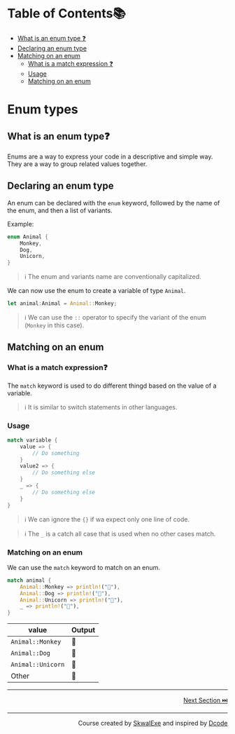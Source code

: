 # Table of Contents📚
- [What is an enum type ❓](#what-is-an-enum-type)
- [Declaring an enum type](#declaring-an-enum-type)
- [Matching on an enum](#matching-on-an-enum)
    - [What is a match expression ❓](#what-is-a-match-expression)
    - [Usage](#usage)
    - [Matching on an enum](#matching-on-an-enum)
    

# Enum types
## What is an enum type❓
Enums are a way to express your code in a descriptive and simple way.
They are a way to group related values together.
## Declaring an enum type
An enum can be declared with the `enum` keyword, followed by the name of the enum, and then a list of variants.

Example:
```rust
enum Animal {
    Monkey,
    Dog,
    Unicorn,
}
```
> ℹ️ The enum and variants name are conventionally capitalized.

We can now use the enum to create a variable of type `Animal`.
```rust
let animal:Animal = Animal::Monkey;
```
> ℹ️ We can use the `::` operator to specify the variant of the enum (`Monkey` in this case).

## Matching on an enum
### What is a match expression❓
The `match` keyword is used to do different thingd based on the value of a variable.
> ℹ️ It is similar to switch statements in other languages.

### Usage
```rust
match variable {
    value => {
        // Do something
    }
    value2 => {
        // Do something else
    }
    _ => {
        // Do something else
    }
}
``` 
> ℹ️ We can ignore the `{}` if wa expect only one line of code.

> ℹ️ The `_` is a catch all case that is used when no other cases match.
### Matching on an enum
We can use the `match` keyword to match on an enum.
```rust
match animal {
    Animal::Monkey => println!("🐒"),
    Animal::Dog => println!("🐶"),
    Animal::Unicorn => println!("🦄"),
    _ => println!("🤖"),
}
```
| value | Output |
|-------|--------|
| `Animal::Monkey` | 🐒 |
| `Animal::Dog` | 🐶 |
| `Animal::Unicorn` | 🦄 |
| Other | 🤖 |


---

<p align="right"><a href="https://github.com/SkwalExe/learn-rust/tree/main/course/constants">Next Section ⏭️</a></p>


---

<p align="right">Course created by <a href="https://github.com/SkwalExe/" target="_blank">SkwalExe</a> and inspired by <a href="https://www.youtube.com/watch?v=vOMJlQ5B-M0&list=PLVvjrrRCBy2JSHf9tGxGKJ-bYAN_uDCUL" target="_blank">Dcode</a></p>